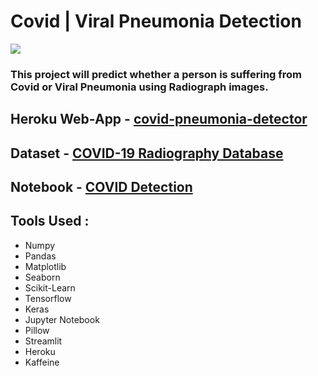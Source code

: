# Covid | Viral Pneumonia Detection

![](https://policyoptions.irpp.org/wp-content/uploads/sites/2/2020/07/Facebook-WHO%E2%80%99s-COVID-19-Technology-Access-Pool-deserves-Canada%E2%80%99s-support.jpg)

### This project will predict whether a person is suffering from Covid or Viral Pneumonia using Radiograph images.

## Heroku Web-App - [covid-pneumonia-detector](https://covid-pneumonia-detector.herokuapp.com/)

## Dataset - [COVID-19 Radiography Database](https://www.kaggle.com/tawsifurrahman/covid19-radiography-database)

## Notebook - [COVID Detection](https://www.kaggle.com/kartik2khandelwal/transfer-learning)

## Tools Used :
* Numpy
* Pandas
* Matplotlib
* Seaborn
* Scikit-Learn
* Tensorflow
* Keras
* Jupyter Notebook
* Pillow
* Streamlit
* Heroku
* Kaffeine
